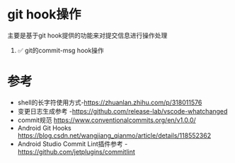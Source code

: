 # git hook操作

主要是基于git hook提供的功能来对提交信息进行操作处理

1. ✅  git的commit-msg hook操作


# 参考

- shell的长字符使用方式-https://zhuanlan.zhihu.com/p/318011576
- 变更日志生成参考 -https://github.com/release-lab/vscode-whatchanged
- commit规范 https://www.conventionalcommits.org/en/v1.0.0/
- Android Git Hooks https://blog.csdn.net/wangjiang_qianmo/article/details/118552362
- Android Studio Commit Lint插件参考 - https://github.com/jetplugins/commitlint